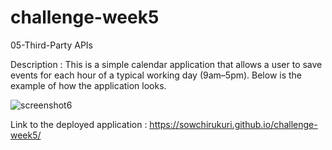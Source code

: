 # challenge-week5
05-Third-Party APIs

Description : This is a simple calendar application that allows a user to save events for each hour of a typical working day (9am–5pm). Below is the example of how the application looks.


![screenshot6](https://github.com/Sowchirukuri/challenge-week5/assets/129994937/36a30cae-3708-4d85-8ec6-b71e7938a85a)

Link to the deployed application : https://sowchirukuri.github.io/challenge-week5/
